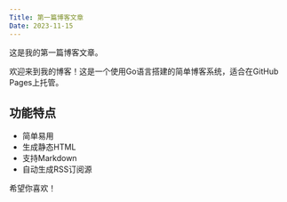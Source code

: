 ```yaml
---
Title: 第一篇博客文章
Date: 2023-11-15
---
```

这是我的第一篇博客文章。

欢迎来到我的博客！这是一个使用Go语言搭建的简单博客系统，适合在GitHub Pages上托管。

## 功能特点

- 简单易用
- 生成静态HTML
- 支持Markdown
- 自动生成RSS订阅源

希望你喜欢！